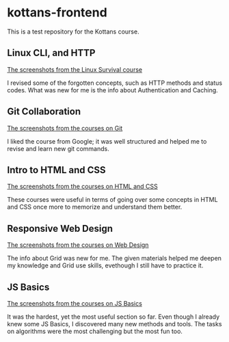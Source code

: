 # kottans-frontend
This is a test repository for the Kottans course.

## Linux CLI, and HTTP
[The screenshots from the Linux Survival course](https://github.com/JuliaNovak/kottans-frontend/tree/main/task_linux_cli)

I revised some of the forgotten concepts, such as HTTP methods and status codes. What was new for me is the info about Authentication and Caching.

## Git Collaboration
[The screenshots from the courses on Git](https://github.com/JuliaNovak/kottans-frontend/tree/main/task_git_collaboration)

I liked the course from Google; it was well structured and helped me to revise and learn new git commands.

## Intro to HTML and CSS
[The screenshots from the courses on HTML and CSS](https://github.com/JuliaNovak/kottans-frontend/tree/main/task_html_css_intro)

These courses were useful in terms of going over some concepts in HTML and CSS once more to memorize and understand them better.

## Responsive Web Design
[The screenshots from the courses on Web Design](https://github.com/JuliaNovak/kottans-frontend/tree/main/task_responsive_web_design)

The info about Grid was new for me. The given materials helped me deepen my knowledge and Grid use skills, evethough I still have to practice it.  

## JS Basics
[The screenshots from the courses on JS Basics](https://github.com/JuliaNovak/kottans-frontend/tree/main/task_js_basics)

It was the hardest, yet the most useful section so far. Even though I already knew some JS Basics, I discovered many new methods and tools. The tasks on algorithms were the most challenging but the most fun too. 